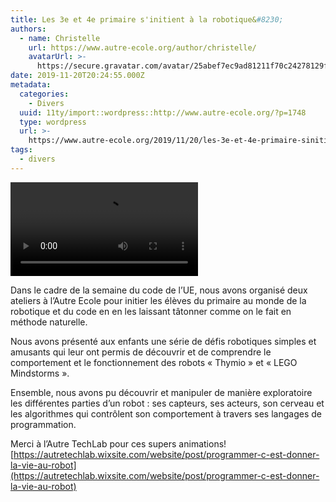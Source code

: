 ```yaml
---
title: Les 3e et 4e primaire s'initient à la robotique&#8230;
authors:
  - name: Christelle
    url: https://www.autre-ecole.org/author/christelle/
    avatarUrl: >-
      https://secure.gravatar.com/avatar/25abef7ec9ad81211f70c24278129fd2?s=96&d=mm&r=g
date: 2019-11-20T20:24:55.000Z
metadata:
  categories:
    - Divers
  uuid: 11ty/import::wordpress::http://www.autre-ecole.org/?p=1748
  type: wordpress
  url: >-
    https://www.autre-ecole.org/2019/11/20/les-3e-et-4e-primaire-sinitient-a-la-robotique/
tags:
  - divers
---
```

<video controls="" src="Cest-quoi-un-robot_-7JZF4udkcoga.mp4"></video>

Dans le cadre de la semaine du code de l’UE, nous avons organisé deux ateliers à l’Autre Ecole pour initier les élèves du primaire au monde de la robotique et du code en en les laissant tâtonner comme on le fait en méthode naturelle.

Nous avons présenté aux enfants une série de défis robotiques simples et amusants qui leur ont permis de découvrir et de comprendre le comportement et le fonctionnement des robots « Thymio » et « LEGO Mindstorms ».

Ensemble, nous avons pu découvrir et manipuler de manière exploratoire les différentes parties d’un robot : ses capteurs, ses acteurs, son cerveau et les algorithmes qui contrôlent son comportement à travers ses langages de programmation.

Merci à l’Autre TechLab pour ces supers animations! [https://autretechlab.wixsite.com/website/post/programmer-c-est-donner-la-vie-au-robot](https://autretechlab.wixsite.com/website/post/programmer-c-est-donner-la-vie-au-robot)